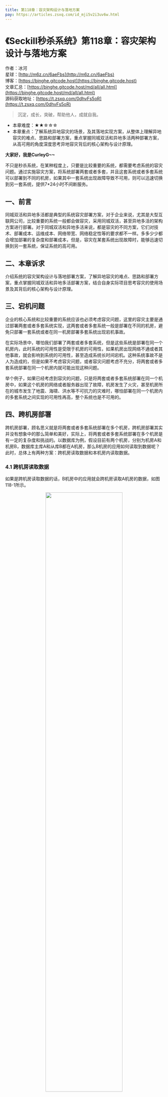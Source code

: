 ```yaml
---
title: 第118章：容灾架构设计与落地方案
pay: https://articles.zsxq.com/id_mji5v2i3uv6w.html
---
```


# 《Seckill秒杀系统》第118章：容灾架构设计与落地方案

作者：冰河
<br/>星球：[http://m6z.cn/6aeFbs](http://m6z.cn/6aeFbs)
<br/>博客：[https://binghe.gitcode.host](https://binghe.gitcode.host)
<br/>文章汇总：[https://binghe.gitcode.host/md/all/all.html](https://binghe.gitcode.host/md/all/all.html)
<br/>源码获取地址：[https://t.zsxq.com/0dhvFs5oR](https://t.zsxq.com/0dhvFs5oR)

> 沉淀，成长，突破，帮助他人，成就自我。

* 本章难度：★★☆☆☆
* 本章重点：了解系统异地容灾的场景，及其落地实现方案，从整体上理解异地容灾的难点、思路和部署方案，重点掌握同城双活和异地多活两种部署方案，从高可用的角度深度思考异地容灾背后的核心架构与设计原理。

**大家好，我是CurleyG~~**

不只是秒杀系统，在某种程度上，只要是比较重要的系统，都需要考虑系统的容灾问题。通过实施容灾方案，将系统部署两套或者多套，并且这套系统或者多套系统可以部署到不同的机房，如果其中一套系统出现故障导致不可用，则可以迅速切换到另一套系统，提供7*24小时不间断服务。

## 一、前言

同城双活和异地多活都是典型的系统容灾部署方案，对于企业来说，尤其是大型互联网公司，比较重要的系统一般都会做容灾，采用同城双活，甚至异地多活的架构方案进行部署。对于同城双活和异地多活来说，都是容灾的不同方案，它们对技术、部署成本、运维成本、网络带宽、网络稳定性等的要求都不一样。多多少少都会增加部署的复杂度和部署成本，但是，容灾在某套系统出现故障时，能够迅速切换到另一套系统，保证系统的高可用。

## 二、本章诉求

介绍系统的容灾架构设计与落地部署方案，了解异地容灾的难点、思路和部署方案，重点掌握同城双活和异地多活部署方案，结合自身实际项目思考容灾的使用场景及其背后的核心架构与设计原理。

## 三、宕机问题

企业的核心系统和比较重要的系统应该也必须考虑容灾问题，这里的容灾主要是通过部署两套或者多套系统实现，这两套或者多套系统一般是部署在不同的机房，避免只部署一套系统或者在同一机房部署多套系统出现宕机事故。

在实际场景中，哪怕我们部署了两套或者多套系统，但是这些系统是部署在同一个机房内，此时系统的可用性是受限于机房的可用性，如果机房出现网络不通或者其他事故，就会影响到系统的可用性，甚至造成系统长时间宕机。这种系统事故不是人为造成的，但是如果不考虑容灾问题，或者容灾问题考虑不充分，将两套或者多套系统部署在同一个机房内就可能出现这种问题。

举个例子，如果已经考虑到容灾的问题，只是将两套或者多套系统部署在同一个机房中，如果这个机房的网络或者服务器出现了故障，机房发生了火灾，甚至机房所在的城市发生了地震、海啸、洪水等不可抗力的灾难时，哪怕部署在同一个机房内的多套系统之间实现的可用性再高，整个系统也是不可用的。

## 四、跨机房部署

跨机房部署，顾名思义就是将两套或者多套系统部署在多个机房，跨机房部署其实并没有想象中的那么简单和美好，实际上，将两套或者多套系统部署在多个机房是有一定的复杂度和挑战的。以数据库为例，假设目前有两个机房，分别为机房A和机房B，数据库主库A和从库B都在A机房，那么B机房的应用如何读取到数据呢？此时，总体上有两种方案：跨机房读取数据和本机房内读取数据。

### 4.1 跨机房读取数据

如果是跨机房读取数据的话，B机房中的应用就会跨机房读取A机房的数据，如图118-1所示。

<div align="center">
    <img src="https://binghe.gitcode.host/images/project/seckill/seckill-2023-09-28-001.png?raw=true" width="70%">
    <br/>
</div>

可以看到，此时B机房的应用会跨机房读取A机房的数据。

### 4.2 本机房内读取数据

如果是本机房内读取数据，则可以在B机房中部署一个从库，B机房中的从库跨机房同步A机房的数据，随后，B机房的应用读取本机房中从库的数据，如图118-2所示。

## 查看完整文章

加入[冰河技术](http://m6z.cn/6aeFbs)知识星球，解锁完整技术文章与完整代码
